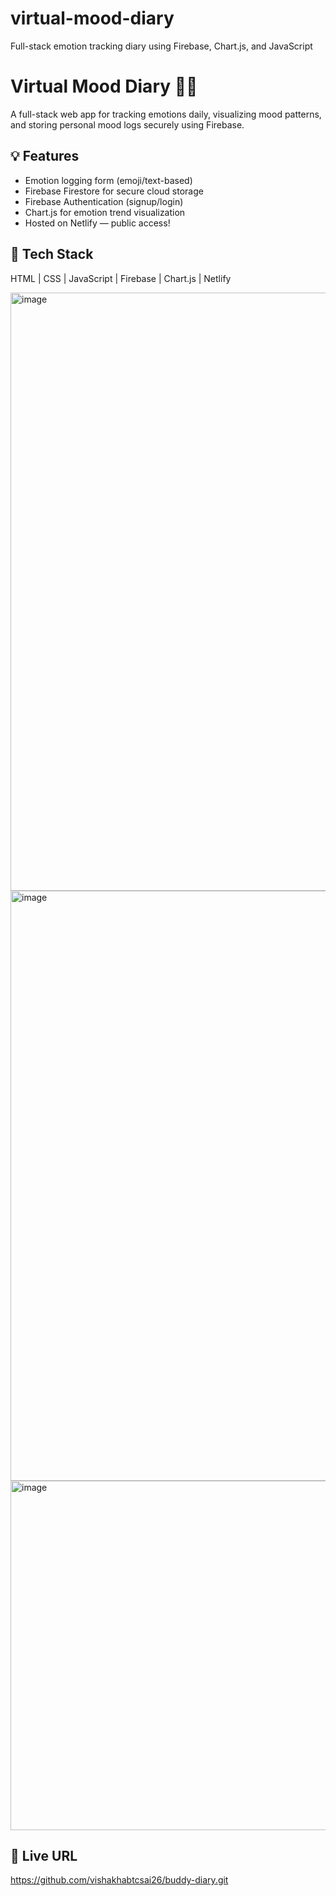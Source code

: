 # virtual-mood-diary
Full-stack emotion tracking diary using Firebase, Chart.js, and JavaScript

# Virtual Mood Diary 🧠💖

A full-stack web app for tracking emotions daily, visualizing mood patterns, and storing personal mood logs securely using Firebase.

## 💡 Features
- Emotion logging form (emoji/text-based)
- Firebase Firestore for secure cloud storage
- Firebase Authentication (signup/login)
- Chart.js for emotion trend visualization
- Hosted on Netlify — public access!

## 🔧 Tech Stack
HTML | CSS | JavaScript | Firebase | Chart.js | Netlify

<img width="1591" height="957" alt="image" src="https://github.com/user-attachments/assets/ce90cb5c-2b39-43e6-ab71-c28d9096609d" />
<img width="1381" height="944" alt="image" src="https://github.com/user-attachments/assets/0513c0bd-bebe-421e-b948-5701edf3dc8d" />
<img width="1440" height="559" alt="image" src="https://github.com/user-attachments/assets/cfb502b0-c3d7-4afe-85d5-d135a6a9aac3" />



## 📌 Live URL
https://github.com/vishakhabtcsai26/buddy-diary.git

